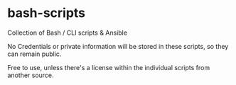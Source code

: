 # bash-scripts
Collection of Bash / CLI scripts &amp; Ansible

No Credentials or private information will be stored in these scripts, 
so they can remain public.

Free to use, unless there's a license within the individual scripts from another source.

